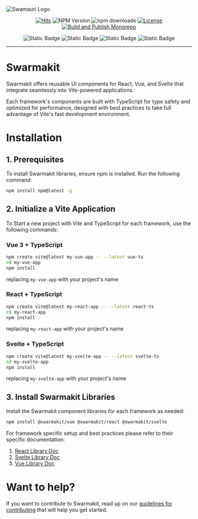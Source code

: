 ![Swamauri Logo](https://res.cloudinary.com/dbjmpekvl/image/upload/v1730099724/Swarmauri-logo-lockup-2048x757_hww01w.png)

<div style="text-align: center;">

[![Hits](https://hits.sh/github.com/swarmauri/swarmakit.svg)](https://hits.sh/github.com/swarmauri/swarmakit/)
![NPM Version](https://img.shields.io/npm/v/swarmakit?label=version)
![npm downloads](https://img.shields.io/npm/dt/swarmakit.svg)
[![License](https://img.shields.io/badge/License-Apache_2.0-blue.svg)](https://opensource.org/licenses/Apache-2.0)
[![Build and Publish Monorepo](https://github.com/swarmauri/swarmakit/actions/workflows/publish.yml/badge.svg)](https://github.com/swarmauri/swarmakit/actions/workflows/publish.yml)
</div>

<div style="text-align: center;">

![Static Badge](https://img.shields.io/badge/React-61DBFB?style=for-the-badge&logo=react&labelColor=black)
![Static Badge](https://img.shields.io/badge/Vue-059669?style=for-the-badge&logo=vuedotjs&labelColor=black)
![Static Badge](https://img.shields.io/badge/Svelte-FF3E00?style=for-the-badge&logo=svelte&labelColor=black)
![Static Badge](https://img.shields.io/badge/TypeScript-1D4ED8?style=for-the-badge&logo=typescript&labelColor=black)
</div>

---

# Swarmakit

Swarmakit offers reusable UI components for React, Vue, and Svelte that integrate seamlessly into Vite-powered applications.

Each framework's components are built with TypeScript for type safety and optimized for performance, designed with best practices to take full advantage of Vite's fast development environment.

# Installation

## 1. Prerequisites

To install Swarmakit libraries, ensure npm is installed. Run the following command:

```bash
npm install npm@latest -g
```

## 2. Initialize a Vite Application

To Start a new project with Vite and TypeScript for each framework, use the following commands:

### Vue 3 + TypeScript

```bash
npm create vite@latest my-vue-app -- --latest vue-ts
cd my-vue-app
npm install
```

replacing `my-vue-app` with your project's name

### React + TypeScript

```bash
npm create vite@latest my-react-app -- --latest react-ts
cd my-react-app
npm install
```

replacing `my-react-app` with your project's name

### Svelte + TypeScript

```bash
npm create vite@latest my-svelte-app -- --latest svelte-ts
cd my-svelte-app
npm install
```

replacing `my-svelte-app` with your project's name

## 3. Install Swarmakit Libraries

Install the Swarmakit component libraries for each framework as needed:

```bash
npm install @swarmakit/vue @swarmakit/react @swarmakit/svelte
```

For framework specific setup and best practices please refer to their specific documentation:

1. [React Library Doc](https://github.com/swarmauri/swarmakit/blob/master/libs/react/README.md)
2. [Svelte Library Doc](https://github.com/swarmauri/swarmakit/blob/master/libs/sveltekit/README.md)
3. [Vue Library Doc](https://github.com/swarmauri/swarmakit/blob/master/libs/vue/README.md)

# Want to help?

If you want to contribute to Swarmakit, read up on our [guidelines for contributing](https://github.com/swarmauri/swarmakit/blob/master/CONTRIBUTING.md) that will help you get started.
